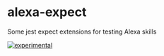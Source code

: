 # alexa-expect
Some jest expect extensions for testing Alexa skills

[![experimental](http://badges.github.io/stability-badges/dist/experimental.svg)](http://github.com/badges/stability-badges)
